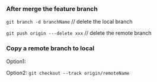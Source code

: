 ### After merge the feature branch

```git branch -d branchName``` // delete the local branch 

```git push origin ---delete xxx``` // delete the remote branch

### Copy a remote branch to local

Option1:

Option2: ``` git checkout --track origin/remoteName ```

